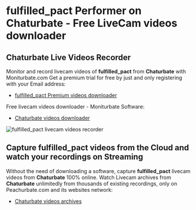 # fulfilled_pact Performer on Chaturbate - Free LiveCam videos downloader

## Chaturbate Live Videos Recorder

Monitor and record livecam videos of **fulfilled_pact** from **Chaturbate** with Moniturbate.com
Get a premium trial for free by just and only registering with your Email address:
* [fulfilled_pact Premium videos downloader](https://moniturbate.com/request-demo-licence-key.html)

Free livecam videos downloader - Moniturbate Software:
* [Chaturbate videos downloader](https://moniturbate.com/moniturbate-download-software.html)

![fulfilled_pact livecam videos recorder](https://peachurnet.com/templates/moniturbate-software.png)


## Capture fulfilled_pact videos from the Cloud and watch your recordings on Streaming

Without the need of downloading a software, capture **fulfilled_pact** livecam videos from **Chaturbate** 100% online.
Watch Livecam archives from **Chaturbate** unlimitedly from thousands of existing recordings, only on Peachurbate.com and its websites network:
* [Chaturbate videos archives](https://peachurnet.com/)